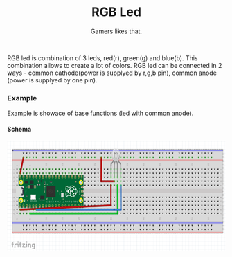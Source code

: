<div align="center">
  <h1> RGB Led </h1>
  <p> Gamers likes that. </p>
</div>  
<br/>

RGB led is combination of 3 leds, red(r), green(g) and blue(b). This combination allows to create a lot of colors. RGB led can be connected in 2 ways - common cathode(power is supplyed by r,g,b pin), common anode (power is supplyed by one pin).

### Example

Example is showace of base functions (led with common anode).

#### Schema
<img src="https://github.com/psp515/MicroPico/blob/main/images/rgb_led/ex_schema.png" alt="schema" height=256/>

